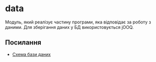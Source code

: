 # data

Модуль, який реалізує частину програми, яка відповідає за роботу з даними. Для зберігання даних
у БД використовується jOOQ.

## Посилання

- [Схема бази даних](src/main/jooq/database.sql)